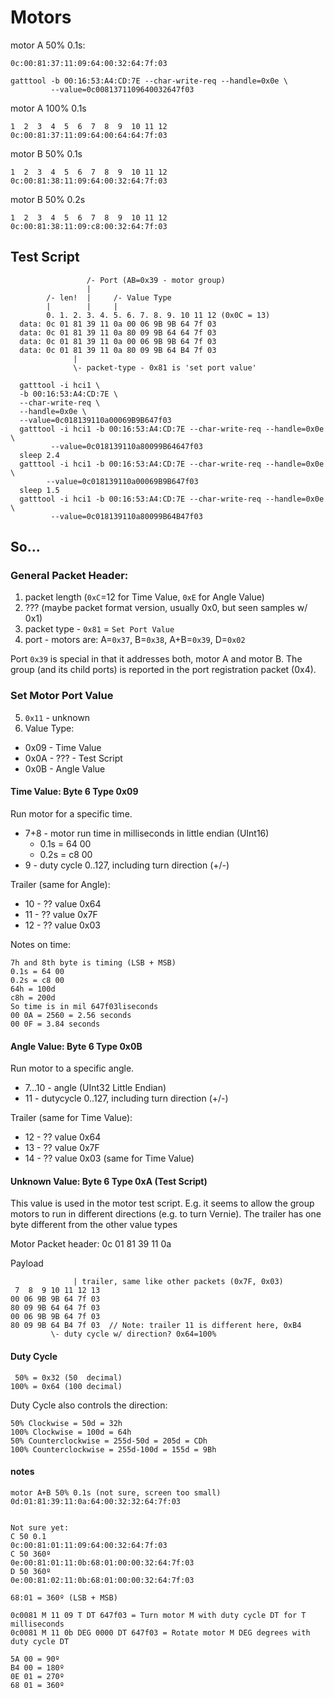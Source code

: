 # Motors

motor A 50% 0.1s:

    0c:00:81:37:11:09:64:00:32:64:7f:03

    gatttool -b 00:16:53:A4:CD:7E --char-write-req --handle=0x0e \
             --value=0c0081371109640032647f03

motor A 100% 0.1s

    1  2  3  4  5  6  7  8  9  10 11 12
    0c:00:81:37:11:09:64:00:64:64:7f:03

motor B 50% 0.1s

    1  2  3  4  5  6  7  8  9  10 11 12
    0c:00:81:38:11:09:64:00:32:64:7f:03

motor B 50% 0.2s

    1  2  3  4  5  6  7  8  9  10 11 12
    0c:00:81:38:11:09:c8:00:32:64:7f:03

## Test Script

```
                 /- Port (AB=0x39 - motor group)
                 |
        /- len!  |     /- Value Type
        |        |     |
        0. 1. 2. 3. 4. 5. 6. 7. 8. 9. 10 11 12 (0x0C = 13)
  data: 0c 01 81 39 11 0a 00 06 9B 9B 64 7f 03
  data: 0c 01 81 39 11 0a 80 09 9B 64 64 7f 03
  data: 0c 01 81 39 11 0a 00 06 9B 9B 64 7f 03
  data: 0c 01 81 39 11 0a 80 09 9B 64 B4 7f 03
              |
              \- packet-type - 0x81 is 'set port value'
```

	  gatttool -i hci1 \
      -b 00:16:53:A4:CD:7E \
      --char-write-req \
      --handle=0x0e \
      --value=0c018139110a00069B9B647f03
	  gatttool -i hci1 -b 00:16:53:A4:CD:7E --char-write-req --handle=0x0e \
             --value=0c018139110a80099B64647f03
	  sleep 2.4
	  gatttool -i hci1 -b 00:16:53:A4:CD:7E --char-write-req --handle=0x0e \
            --value=0c018139110a00069B9B647f03
	  sleep 1.5
	  gatttool -i hci1 -b 00:16:53:A4:CD:7E --char-write-req --handle=0x0e \
             --value=0c018139110a80099B64B47f03

## So...

### General Packet Header:

1. packet length (`0xC`=12 for Time Value, `0xE` for Angle Value)
2. ??? (maybe packet format version, usually 0x0, but seen samples w/ 0x1)
3. packet type - `0x81` = `Set Port Value`
4. port - motors are: A=`0x37`, B=`0x38`, A+B=`0x39`, D=`0x02`

Port `0x39` is special in that it addresses both, motor A and motor B.
The group (and its child ports) is reported in the port registration 
packet (0x4).

### Set Motor Port Value

5. `0x11` - unknown
6. Value Type:
  - 0x09 - Time Value
  - 0x0A - ??? - Test Script
  - 0x0B - Angle Value

#### Time Value: Byte 6 Type 0x09

Run motor for a specific time.

- 7+8 - motor run time in milliseconds in little endian (UInt16)
  - 0.1s = 64 00
  - 0.2s = c8 00
- 9 - duty cycle 0..127, including turn direction (+/-)

Trailer (same for Angle):

- 10 - ?? value 0x64
- 11 - ?? value 0x7F
- 12 - ?? value 0x03

Notes on time:

    7h and 8th byte is timing (LSB + MSB)
    0.1s = 64 00
    0.2s = c8 00
    64h = 100d
    c8h = 200d
    So time is in mil 647f03liseconds
    00 0A = 2560 = 2.56 seconds
    00 0F = 3.84 seconds
    
#### Angle Value: Byte 6 Type 0x0B

Run motor to a specific angle.

- 7...10 - angle (UInt32 Little Endian)
- 11 - dutycycle 0..127, including turn direction (+/-)

Trailer (same for Time Value):

- 12 - ?? value 0x64
- 13 - ?? value 0x7F
- 14 - ?? value 0x03 (same for Time Value)

#### Unknown Value: Byte 6 Type 0xA (Test Script)

This value is used in the motor test script.
E.g. it seems to allow the group motors to run in different directions
(e.g. to turn Vernie).
The trailer has one byte different from the other value types

Motor Packet header: 0c 01 81 39 11 0a

Payload
```
              | trailer, same like other packets (0x7F, 0x03)
 7  8  9 10 11 12 13              
00 06 9B 9B 64 7f 03
80 09 9B 64 64 7f 03
00 06 9B 9B 64 7f 03
80 09 9B 64 B4 7f 03  // Note: trailer 11 is different here, 0xB4
         \- duty cycle w/ direction? 0x64=100%
```

#### Duty Cycle

     50% = 0x32 (50  decimal)
    100% = 0x64 (100 decimal)

Duty Cycle also controls the direction:

    50% Clockwise = 50d = 32h
    100% Clockwise = 100d = 64h
    50% Counterclockwise = 255d-50d = 205d = CDh
    100% Counterclockwise = 255d-100d = 155d = 9Bh

#### notes

```
motor A+B 50% 0.1s (not sure, screen too small)
0d:01:81:39:11:0a:64:00:32:32:64:7f:03


Not sure yet:
C 50 0.1
0c:00:81:01:11:09:64:00:32:64:7f:03
C 50 360º
0e:00:81:01:11:0b:68:01:00:00:32:64:7f:03
D 50 360º
0e:00:81:02:11:0b:68:01:00:00:32:64:7f:03

68:01 = 360º (LSB + MSB)

0c0081 M 11 09 T DT 647f03 = Turn motor M with duty cycle DT for T milliseconds 
0c0081 M 11 0b DEG 0000 DT 647f03 = Rotate motor M DEG degrees with duty cycle DT

5A 00 = 90º
B4 00 = 180º
0E 01 = 270º
68 01 = 360º
```
